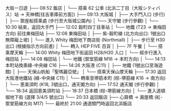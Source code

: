 大阪一日遊
├── 08:52 飯店
│   └── 搭乘 62 公車 (北浜二丁目〔大阪シティバス〕站 → 天神橋[往吉車庫前方面])
├── 09:13 大阪城
│   ├── 大手門入口 (步行)
│   ├── 禦座船搭乘處 (步行至大阪城公園內)
│   └── 天守閣 (步行參觀)
│       └── 10:30 結束，返回大手門
├── 12:02 穀町四丁目車站
│   └── 地鐵 (T23 → 東梅田方向) 前往東梅田站
├── 12:08 東梅田站
│   ├── 紫-穀町線 (北方向出口: 1號出口無障礙上坡)
│   └── 進入 Whity 梅田地下商店街 (Northmall)
│       ├── 步行至 H30 出口 (根據指示方向前進)
│       └── 轉入 HEP FIVE 百貨
│           ├── 7F 午餐
│           └── 搭乘摩天輪
├── 14:00 Whity 梅田地下街返回 H28/H30 入口
│   └── 經步行進入梅田站
├── 14:08 梅田站
│   └── 地鐵 (禦堂筋線 M16 → 本町方向)
│       └── 14:13 本町站換乘綠-中央線 C16
├── 14:26 大阪港 (C11)
│   ├── 地鐵 (1號出口至海遊館)
│   ├── 天保山帆船「聖瑪麗亞號」
│   └── 搭乘天保山摩天輪
├── 17:30 返回大阪港地鐵站 (綠-中央線 C11)
│   └── 轉乘至堺筋本町 (棕-堺筋線 K16 → 南方向)
│       └── 恵美須町 (K18, 3號出口，通天閣方向)
├── 17:52 通天閣 (步行參觀)
│   └── 18:34 返回恵美須町站
├── 18:37 日本橋 (棕-堺筋線方向)
│   └── 進入道頓堀地下街 (選擇 3/4/5 號出口)
└── 20:33 返回飯店
    ├── 心齋橋 → 澱屋橋 (紅-禦堂筋線方向 M17)
    └── 最終於 21:00 通道關門時返回北浜飯店